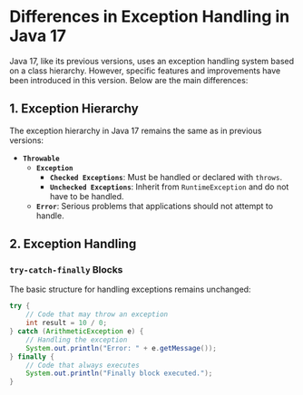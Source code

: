 # Differences in Exception Handling in Java 17

Java 17, like its previous versions, uses an exception handling system based on a class hierarchy. However, specific features and improvements have been introduced in this version. Below are the main differences:

## 1. Exception Hierarchy

The exception hierarchy in Java 17 remains the same as in previous versions:

- **`Throwable`**
  - **`Exception`**
    - **`Checked Exceptions`**: Must be handled or declared with `throws`.
    - **`Unchecked Exceptions`**: Inherit from `RuntimeException` and do not have to be handled.
  - **`Error`**: Serious problems that applications should not attempt to handle.

## 2. Exception Handling

### `try-catch-finally` Blocks

The basic structure for handling exceptions remains unchanged:

```java
try {
    // Code that may throw an exception
    int result = 10 / 0;
} catch (ArithmeticException e) {
    // Handling the exception
    System.out.println("Error: " + e.getMessage());
} finally {
    // Code that always executes
    System.out.println("Finally block executed.");
}
